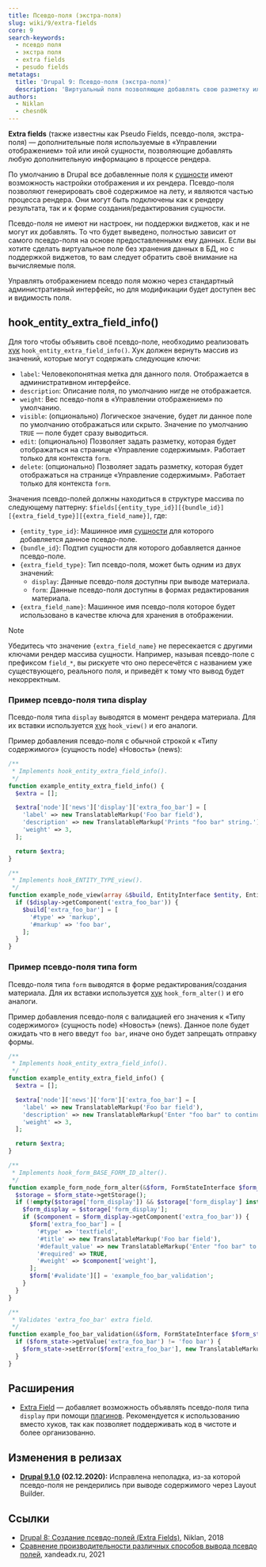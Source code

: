 ```yaml
---
title: Псевдо-поля (экстра-поля)
slug: wiki/9/extra-fields
core: 9
search-keywords:
  - псевдо поля
  - экстра поля
  - extra fields
  - pesudo fields
metatags:
  title: 'Drupal 9: Псевдо-поля (экстра-поля)'
  description: 'Виртуальный поля позволяющие добавлять свою разметку или элементы в форму материалов сущностей.'
authors:
  - Niklan
  - chesn0k
---
```


**Extra fields** (также известны как Pseudo Fields, псевдо-поля, экстра-поля) — дополнительные поля используемые в «Управлении отображением» той или иной сущности, позволяющие добавлять любую дополнительную информацию в процессе рендера.

По умолчанию в Drupal все добавленные поля к [сущности](../../entities/index.md) имеют возможность настройки отображения и их рендера. Псевдо-поля позволяют генерировать своё содержимое на лету, и являются частью процесса рендера. Они могут быть подключены как к рендеру результата, так и к форме создания/редактирования сущности.

Псевдо-поля не имеют ни настроек, ни поддержки виджетов, как и не могут их добавлять. То что будет выведено, полностью зависит от самого псевдо-поля на основе предоставленнымх ему данных. Если вы хотите сделать виртуальное поле без хранения данных в БД, но с поддержкой виджетов, то вам следует обратить своё внимание на вычисляемые поля.

Управлять отображением псевдо поля можно через стандартный административный интерфейс, но для модификации будет доступен вес и видимость поля.

## hook_entity_extra_field_info()

Для того чтобы объявить своё псевдо-поле, необходимо реализовать [хук](../index.md) `hook_entity_extra_field_info()`. Хук должен вернуть массив из значений, которые могут содержать следующие ключи:

- `label`: Человекопонятная метка для данного поля. Отображается в административном интерфейсе.
- `description`: Описание поля, по умолчанию нигде не отображается.
- `weight`: Вес псевдо-поля в «Управлении отображением» по умолчанию.
- `visible`: (опционально) Логическое значение, будет ли данное поле по умолчанию отображаться или скрыто. Значение по умолчанию `TRUE` — поле будет сразу выводиться.
- `edit`: (опционально) Позволяет задать разметку, которая будет отображаться на странице «Управление содержимым». Работает только для контекста `form`.
- `delete`: (опционально) Позволяет задать разметку, которая будет отображаться на странице «Управление содержимым». Работает только для контекста `form`.

Значения псевдо-полей должны находиться в структуре массива по следующему паттерну: `$fields[{entity_type_id}][{bundle_id}][{extra_field_type}][{extra_field_name}]`, где:

- `{entity_type_id}`: Машинное имя [сущности](../../entities/index.md) для которого добавляется данное псевдо-поле.
- `{bundle_id}`: Подтип сущности для которого добавляется данное псевдо-поле.
- `{extra_field_type}`: Тип псевдо-поля, может быть одним из двух значений:
    - `display`: Данные псевдо-поля доступны при выводе материала.
    - `form`: Данные псевдо-поля доступны в формах редактирования материала.
- `{extra_field_name}`: Машинное имя псевдо-поля которое будет использовано в качестве ключа для хранения в отображении.

> [!NOTE]
> Убедитесь что значение `{extra_field_name}` не пересекается с другими ключами рендер массива сущности. Например, называя псевдо-поле с префиксом `field_*`, вы рискуете что оно пересечётся с названием уже существующего, реального поля, и приведёт к тому что вывод будет некорректным.

### Пример псевдо-поля типа display

Псевдо-поля типа `display` выводятся в момент рендера материала. Для их вставки используется [хук](../index.md) `hook_view()` и его аналоги.

Пример добавления псевдо-поля с обычной строкой к «Типу содержимого» (сущность node) «Новость» (news):

```php
/**
 * Implements hook_entity_extra_field_info().
 */
function example_entity_extra_field_info() {
  $extra = [];

  $extra['node']['news']['display']['extra_foo_bar'] = [
    'label' => new TranslatableMarkup('Foo bar field'),
    'description' => new TranslatableMarkup('Prints "foo bar" string.'),
    'weight' => 3,
  ];

  return $extra;
}

/**
 * Implements hook_ENTITY_TYPE_view().
 */
function example_node_view(array &$build, EntityInterface $entity, EntityViewDisplayInterface $display, $view_mode) {
  if ($display->getComponent('extra_foo_bar')) {
    $build['extra_foo_bar'] = [
      '#type' => 'markup',
      '#markup' => 'foo bar',
    ];
  }
}
```

### Пример псевдо-поля типа form

Псевдо-поля типа `form` выводятся в форме редактирования/создания материала. Для их вставки используется [хук](../index.md) `hook_form_alter()` и его аналоги.

Пример добавления псевдо-поля с валидацией его значения к «Типу содержимого» (сущность node) «Новость» (news). Данное поле будет ожидать что в него введут `foo bar`, иначе оно будет запрещать отправку формы.

```php
/**
 * Implements hook_entity_extra_field_info().
 */
function example_entity_extra_field_info() {
  $extra = [];

  $extra['node']['news']['form']['extra_foo_bar'] = [
    'label' => new TranslatableMarkup('Foo bar field'),
    'description' => new TranslatableMarkup('Enter "foo bar" to continue.'),
    'weight' => 3,
  ];

  return $extra;
}

/**
 * Implements hook_form_BASE_FORM_ID_alter().
 */
function example_form_node_form_alter(&$form, FormStateInterface $form_state, $form_id) {
  $storage = $form_state->getStorage();
  if (!empty($storage['form_display']) && $storage['form_display'] instanceof EntityFormDisplay) {
    $form_display = $storage['form_display'];
    if ($component = $form_display->getComponent('extra_foo_bar')) {
      $form['extra_foo_bar'] = [
        '#type' => 'textfield',
        '#title' => new TranslatableMarkup('Foo bar field'),
        '#default_value' => new TranslatableMarkup('Enter "foo bar" to continue.'),
        '#required' => TRUE,
        '#weight' => $component['weight'],
      ];
      $form['#validate'][] = 'example_foo_bar_validation';
    }
  }
}

/**
 * Validates 'extra_foo_bar' extra field.
 */
function example_foo_bar_validation(&$form, FormStateInterface $form_state) {
  if ($form_state->getValue('extra_foo_bar') != 'foo bar') {
    $form_state->setError($form['extra_foo_bar'], new TranslatableMarkup('Enter "foo bar" to proceed.'));
  }
}
```

## Расширения

- [Extra Field](https://www.drupal.org/project/extra_field) — добавляет возможность объявлять псевдо-поля типа `display` при помощи [плагинов](../../plugins/index.md). Рекомендуется к использованию вместо хуков, так как позволяет поддерживать код в чистоте и более организованно.

## Изменения в релизах

- **[Drupal 9.1.0](../../../releases/9/9.1.x/9.1.0/index.md) (02.12.2020):** Исправлена неполадка, из-за которой псевдо-поля не рендерились при выводе содержимого через Layout Builder.

## Ссылки

- [Drupal 8: Создание псевдо-полей (Extra Fields)](https://niklan.net/blog/177), Niklan, 2018
- [Сравнение производительности различных способов вывода псевдо полей](http://xandeadx.ru/blog/drupal/1003), xandeadx.ru, 2021